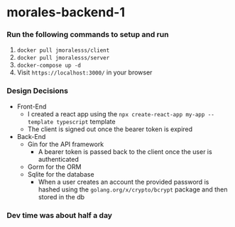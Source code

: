 # morales-backend-1

### Run the following commands to setup and run
1. `docker pull jmoralesss/client`
2. `docker pull jmoralesss/server`
3. `docker-compose up -d`
4. Visit `https://localhost:3000/` in your browser

### Design Decisions
* Front-End
    * I created a react app using the `npx create-react-app my-app --template typescript` template
    * The client is signed out once the bearer token is expired
* Back-End
    * Gin for the API framework
        * A bearer token is passed back to the client once the user is authenticated
    * Gorm for the ORM
    * Sqlite for the database
        * When a user creates an account the provided password is hashed using the `golang.org/x/crypto/bcrypt` package and then stored in the db

### Dev time was about half a day